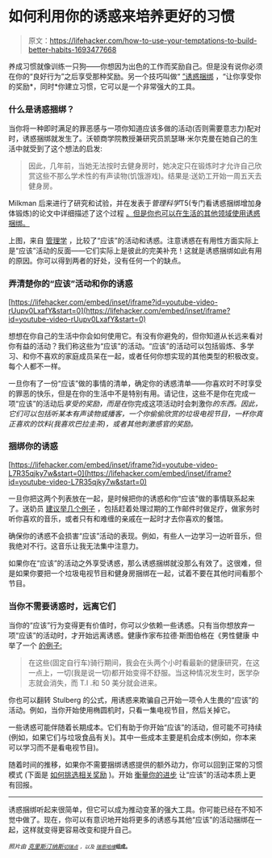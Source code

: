 # 如何利用你的诱惑来培养更好的习惯

> 原文：<https://lifehacker.com/how-to-use-your-temptations-to-build-better-habits-1693477668>

养成习惯就像训练一只狗——你想因为出色的工作而奖励自己。但是没有说你必须在你的“良好行为”之后享受那种奖励。另一个技巧叫做“ [”诱惑捆绑](http://knowledge.wharton.upenn.edu/article/researchers-used-hunger-games-encourage-healthier-choices/) ，“让你享受你的奖励*，同时*你建立习惯，它可以是一个非常强大的工具。



### 什么是诱惑捆绑？

当你将一种即时满足的罪恶感与一项你知道应该多做的活动(否则需要意志力)配对时，诱惑捆绑就发生了。沃顿商学院教授兼研究员凯瑟琳·米尔克曼在她自己的生活中就受到了这个想法的启发:

> 因此，几年前，当她无法按时去健身房时，她决定只在锻炼时才允许自己欣赏这些不那么学术性的有声读物(饥饿游戏)。结果是:送奶工开始一周五天去健身房。

Milkman 后来进行了研究和试验，并在发表于*管理科学*T5(专门看诱惑捆绑增加身体锻炼)的论文中详细描述了这个过程 [。但是你也可以在生活的其他领域使用诱惑捆绑。](http://opim.wharton.upenn.edu/~kmilkman/2013_Mgmt_Sci.pdf)

上图，来自 [管理学](http://opim.wharton.upenn.edu/~kmilkman/2013_Mgmt_Sci.pdf) ，比较了“应该”的活动和诱惑。注意诱惑在有用性方面实际上是“应该”活动的反面——它们实际上是彼此的完美补充！这就是诱惑捆绑如此有用的原因。你可以得到两者的好处，没有任何一个的缺点。

### 弄清楚你的“应该”活动和你的诱惑

 [https://lifehacker.com/embed/inset/iframe?id=youtube-video-rUupv0LxafY&start=0](https://lifehacker.com/embed/inset/iframe?id=youtube-video-rUupv0LxafY&start=0) 

想想在你自己的生活中你会如何使用它。有没有你避免的，但你知道从长远来看对你有益的活动？我们称这些为“应该”的活动。“应该”的活动可以包括锻炼、多学习、和你不喜欢的家庭成员呆在一起，或者任何你想实现的其他类型的积极改变。每个人都不一样。

一旦你有了一份“应该”做的事情的清单，确定你的诱惑清单——你喜欢时不时享受的罪恶的快乐，但是在你的生活中不是特别有用。请记住，这些不是你在完成一项“应该”的活动后*享受的奖励，而是在*你完成这项活动时会刺激你*的东西。因此，它们可以包括听某本有声读物或播客，一个你偷偷欣赏的垃圾电视节目，一杯你真正喜欢的饮料(我喜欢巴拉圭茶)，或者其他刺激感官的奖励。*

### 捆绑你的诱惑

 [https://lifehacker.com/embed/inset/iframe?id=youtube-video-L7R35qjky7w&start=0](https://lifehacker.com/embed/inset/iframe?id=youtube-video-L7R35qjky7w&start=0) 

一旦你把这两个列表放在一起，是时候把你的诱惑和你“应该”做的事情联系起来了。送奶员 [建议举几个例子](http://freakonomics.com/2015/03/13/when-willpower-isnt-enough-full-transcript/) ，包括赶着处理过期的工作邮件时做足疗，做家务时听你喜欢的音乐，或者只有和难缠的亲戚在一起时才去你喜欢的餐馆。

确保你的诱惑不会损害“应该”活动的表现。例如，有些人一边学习一边听音乐，但我绝对不行。这音乐让我无法集中注意力。

如果你在“应该”的活动之外享受诱惑，那么诱惑捆绑就没那么有效了。这很难，但是如果你要把一个垃圾电视节目和健身房捆绑在一起，试着不要在其他时间看那个节目。

### 当你不需要诱惑时，远离它们

当你的“应该”行为变得更有价值时，你可以少依赖一些诱惑。只有当你想放弃一项“应该”的活动时，才开始远离诱惑。健康作家布拉德·斯图伯格在《男性健康 中举了一个 [的例子:](http://www.mensfitness.com/training/pro-tips/bring-guilty-pleasures-gym/slide/2)

> 在这些(固定自行车)骑行期间，我会在头两个小时看最新的健康研究，在这一点上，一切(我是说一切)都开始变得不舒服。当这种情况发生时，医学杂志就会消失，而 T.I .和 50 美分就会进来。

你也可以翻转 Stulberg 的公式，用诱惑来欺骗自己开始一项令人生畏的“应该”的活动。例如，当你开始使用椭圆机时，只看一集电视节目，然后关掉它。

一些诱惑可能伴随着长期成本。它们有助于你开始“应该”的活动，但可能不可持续(例如，如果它们与垃圾食品有关)。其中一些成本主要是机会成本(例如，你本来可以学习而不是看电视节目)。

随着时间的推移，如果你不需要捆绑诱惑提供的额外动力，你可以回到正常的习惯模式 (下面是 [如何挑选相关奖励](http://lifehacker.com/give-yourself-relevant-rewards-not-random-ones-to-sta-1666723053) )。开始 [衡量你的进步](http://lifehacker.com/how-to-make-quitting-unappealing-and-build-new-habits-1673792515) 让“应该”的活动本质上更有回报。

* * *

诱惑捆绑听起来很简单，但它可以成为推动变革的强大工具。你可能已经在不知不觉中做了。现在，你可以有意识地开始将更多的诱惑与其他“应该”的活动捆绑在一起，这样就变得更容易改变和提升自己。

*<small>照片由</small>* [*<small>克里斯汀纳斯</small>*](https://www.flickr.com/photos/kristinausk/1199982076)*<small></small>*<small>[*<small>切瑞点</small>*](https://www.flickr.com/photos/mcas_cherry_point/6714753495) *<small>，以及</small>* [*<small>瑞恩哈维</small>*](https://www.flickr.com/photos/ryanh/43936630)<small>**组成。**</small></small>

<small></small>